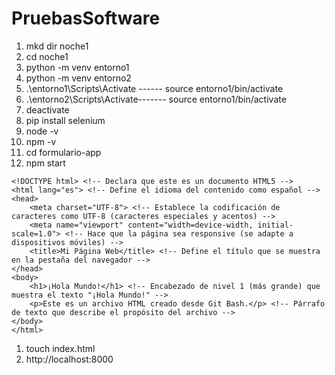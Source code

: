 # PruebasSoftware

1. mkd dir noche1 
2. cd noche1 
3. python -m venv entorno1 
4. python -m venv entorno2 
5. .\entorno1\Scripts\Activate ------ source entorno1/bin/activate 
6. .\entorno2\Scripts\Activate------- source entorno1/bin/activate 
7. deactivate 
8. pip install selenium 
9. node -v 
10. npm -v 
11. cd formulario-app 
12. npm start 

```
<!DOCTYPE html> <!-- Declara que este es un documento HTML5 -->
<html lang="es"> <!-- Define el idioma del contenido como español -->
<head>
    <meta charset="UTF-8"> <!-- Establece la codificación de caracteres como UTF-8 (caracteres especiales y acentos) -->
    <meta name="viewport" content="width=device-width, initial-scale=1.0"> <!-- Hace que la página sea responsive (se adapte a dispositivos móviles) -->
    <title>Mi Página Web</title> <!-- Define el título que se muestra en la pestaña del navegador -->
</head>
<body>
    <h1>¡Hola Mundo!</h1> <!-- Encabezado de nivel 1 (más grande) que muestra el texto "¡Hola Mundo!" -->
    <p>Este es un archivo HTML creado desde Git Bash.</p> <!-- Párrafo de texto que describe el propósito del archivo -->
</body>
</html>
```


1. touch index.html 
2. http://localhost:8000